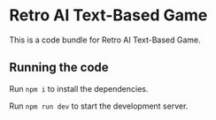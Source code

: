 
  # Retro AI Text-Based Game

  This is a code bundle for Retro AI Text-Based Game.

  ## Running the code

  Run `npm i` to install the dependencies.

  Run `npm run dev` to start the development server.
  